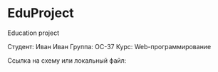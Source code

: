 # EduProject
 Education project

 Студент: Иван Иван
 Группа: ОС-37
 Курс: Web-программирование

 Ссылка на схему или локальный файл:
